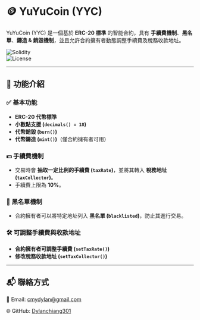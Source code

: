 # 🪙 YuYuCoin (YYC)

YuYuCoin (YYC) 是一個基於 **ERC-20 標準** 的智能合約，具有 **手續費機制**、**黑名單**、**鑄造 & 銷毀機制**，並且允許合約擁有者動態調整手續費及稅務收款地址。

![Solidity](https://img.shields.io/badge/Solidity-0.8.20-blue)  
![License](https://img.shields.io/badge/License-MIT-green)

---

## **📌 功能介紹**
### ✅ **基本功能**
- **ERC-20 代幣標準**
- **小數點支援 (`decimals() = 18`)**
- **代幣銷毀 (`burn()`)**
- **代幣鑄造 (`mint()`)**（僅合約擁有者可用）

### 💵 **手續費機制**
- 交易時會 **抽取一定比例的手續費 (`taxRate`)**，並將其轉入 **稅務地址 (`taxCollector`)**。
- 手續費上限為 **10%**。

### 🚫 **黑名單機制**
- 合約擁有者可以將特定地址列入 **黑名單 (`blacklisted`)**，防止其進行交易。

### 🛠 **可調整手續費與收款地址**
- **合約擁有者可調整手續費 (`setTaxRate()`)**
- **修改稅務收款地址 (`setTaxCollector()`)**

---

## 📬 聯絡方式
📧 Email: cmydylan@gmail.com

🌐 GitHub: [Dylanchiang301](https://github.com/Dylanchiang301)
